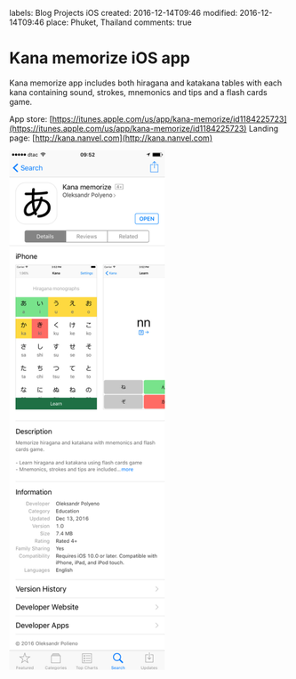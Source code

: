 labels: Blog
        Projects
        iOS
created: 2016-12-14T09:46
modified: 2016-12-14T09:46
place: Phuket, Thailand
comments: true

# Kana memorize iOS app

Kana memorize app includes both hiragana and katakana tables with each kana containing sound, strokes, mnemonics and tips and a flash cards game.

App store: [https://itunes.apple.com/us/app/kana-memorize/id1184225723](https://itunes.apple.com/us/app/kana-memorize/id1184225723)
Landing page: [http://kana.nanvel.com](http://kana.nanvel.com)

<img src="kana_app.png" style="width: 20em;" />

